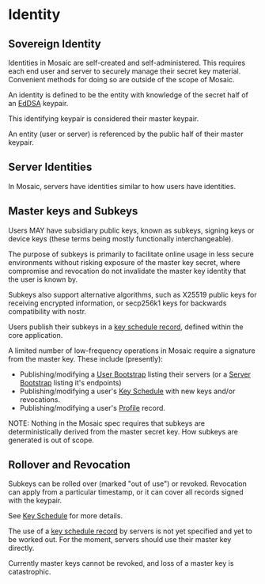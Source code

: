 # Identity

## Sovereign Identity

Identities in Mosaic are self-created and self-administered.
This requires each end user and server to securely manage their secret key material.
Convenient methods for doing so are outside of the scope of Mosaic.

An identity is defined to be the entity with knowledge of the secret half
of an [EdDSA](cryptography.md#digital-signature-with-eddsa-ed25519) keypair.

This identifying keypair is considered their <t>master keypair</t>.

An entity (user or server) is referenced by the public half of their
<t>master keypair</t>.

## Server Identities

In Mosaic, servers have identities similar to how users have identities.

## Master keys and Subkeys

Users MAY have subsidiary public keys, known as <t>subkeys</t>, <t>signing keys</t> or
<t>device keys</t> (these terms being mostly functionally interchangeable).

The purpose of subkeys is primarily to facilitate online usage in less secure
environments without risking exposure of the master key secret, where
compromise and revocation do not invalidate the master key identity that the
user is known by.

Subkeys also support alternative algorithms, such as X25519 public keys for
receiving encrypted information, or secp256k1 keys for backwards compatibility
with nostr.

Users publish their subkeys in a [key schedule record](keyschedule.md), defined
within the core application.

A limited number of low-frequency operations in Mosaic require a signature from
the master key. These include (presently):

* Publishing/modifying a [User Bootstrap](bootstrap.md) listing their servers (or
  a [Server Bootstrap](bootstrap.md) listing it's endpoints)
* Publishing/modifying a user's [Key Schedule](keyschedule.md) with new keys and/or revocations.
* Publishing/modifying a user's [Profile](profile.md) record.

NOTE: Nothing in the Mosaic spec requires that subkeys are deterministically derived
from the master secret key. How subkeys are generated is out of scope.

## Rollover and Revocation

Subkeys can be rolled over (marked "out of use") or revoked. Revocation can apply from
a particular timestamp, or it can cover all records signed with the keypair.

See [Key Schedule](keyschedule.md) for more details.

The use of a [key schedule record](keyschedule.md) by servers is not yet specified
and yet to be worked out. For the moment, servers should use their master key directly.

Currently master keys cannot be revoked, and loss of a master key is catastrophic.

